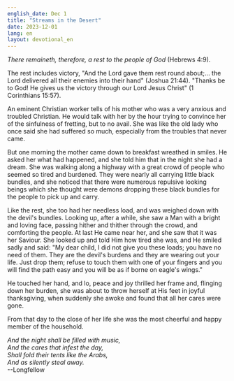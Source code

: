 ```yaml
---
english_date: Dec 1
title: "Streams in the Desert"
date: 2023-12-01
lang: en
layout: devotional_en
---
```





<p><em>There remaineth, therefore, a rest to the people of God</em> (Hebrews 4:9).

</p>

<p>The rest includes victory, "And the Lord gave them rest round about;... the Lord delivered all their enemies into their hand" (Joshua 21:44). "Thanks be to God! He gives us the victory through our Lord Jesus Christ" (1 Corinthians 15:57).

</p>

<p>An eminent Christian worker tells of his mother who was a very anxious and troubled Christian. He would talk with her by the hour trying to convince her of the sinfulness of fretting, but to no avail. She was like the old lady who once said she had suffered so much, especially from the troubles that never came.

</p>

<p>But one morning the mother came down to breakfast wreathed in smiles. He asked her what had happened, and she told him that in the night she had a dream. She was walking along a highway with a great crowd of people who seemed so tired and burdened. They were nearly all carrying little black bundles, and she noticed that there were numerous repulsive looking beings which she thought were demons dropping these black bundles for the people to pick up and carry.

</p>

<p>Like the rest, she too had her needless load, and was weighed down with the devil's bundles. Looking up, after a while, she saw a Man with a bright and loving face, passing hither and thither through the crowd, and comforting the people. At last He came near her, and she saw that it was her Saviour. She looked up and told Him how tired she was, and He smiled sadly and said: "My dear child, I did not give you these loads; you have no need of them. They are the devil's burdens and they are wearing out your life. Just drop them; refuse to touch them with one of your fingers and you will find the path easy and you will be as if borne on eagle's wings."

</p>

<p>He touched her hand, and lo, peace and joy thrilled her frame and, flinging down her burden, she was about to throw herself at His feet in joyful thanksgiving, when suddenly she awoke and found that all her cares were gone.

</p>

<p>From that day to the close of her life she was the most cheerful and happy member of the household.

</p>

<p><em>And the night shall be filled with music,<br/> And the cares that infest the day,<br/> Shall fold their tents like the Arabs,<br/> And as silently steal away.</em><br/> --Longfellow

</p>

<p></p>